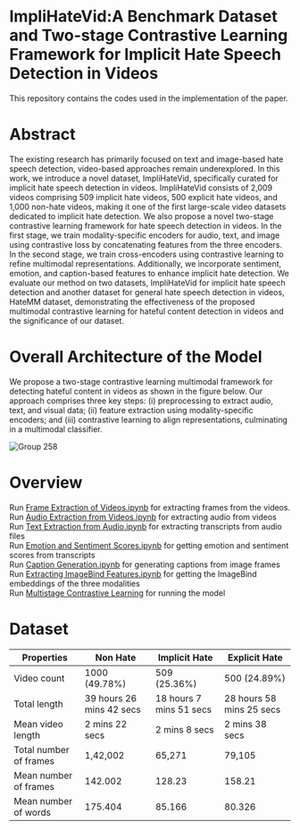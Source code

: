 # ImpliHateVid:A Benchmark Dataset and Two-stage Contrastive Learning Framework for Implicit Hate Speech Detection in Videos

This repository contains the codes used in the implementation of the paper.

# Abstract
The existing research has primarily focused on text and image-based hate speech detection, video-based approaches remain underexplored. In this work, we introduce a novel dataset, ImpliHateVid, specifically curated for implicit hate speech detection in videos. ImpliHateVid consists of 2,009 videos comprising 509 implicit hate videos, 500 explicit hate videos, and 1,000 non-hate videos, making it one of the first large-scale video datasets dedicated to implicit hate detection. We also propose a novel two-stage contrastive learning framework for hate speech detection in videos. In the first stage, we train modality-specific encoders for audio, text, and image using contrastive loss by concatenating features from the three encoders. In the second stage, we train cross-encoders using contrastive learning to refine multimodal representations. Additionally, we incorporate sentiment, emotion, and caption-based features to enhance implicit hate detection. We evaluate our method on two datasets, ImpliHateVid for implicit hate speech detection and another dataset for general hate speech detection in videos, HateMM dataset, demonstrating the effectiveness of the proposed multimodal contrastive learning for hateful content detection in videos and the significance of our dataset.

# Overall Architecture of the Model
We propose a two-stage contrastive learning multimodal framework for detecting hateful content in videos as shown in the figure below. Our approach comprises three key steps: (i) preprocessing to extract audio, text, and visual data; (ii) feature extraction using modality-specific encoders; and (iii) contrastive learning to align representations, culminating in a multimodal classifier.

![Group 258](https://github.com/user-attachments/assets/39361ac4-ff62-4e15-99b1-2024bbcc7c73)

# Overview
Run [Frame Extraction of Videos.ipynb](https://github.com/videohatespeech/Implicit_Video_Hate/blob/main/Codes/Frame%20Extraction%20of%20Videos.ipynb) for extracting frames from the videos.</br>
Run [Audio Extraction from Videos.ipynb](https://github.com/videohatespeech/Implicit_Video_Hate/blob/main/Codes/Audio%20Extraction%20from%20Videos.ipynb) for extracting audio from videos</br>
Run [Text Extraction from Audio.ipynb](https://github.com/videohatespeech/Implicit_Video_Hate/blob/main/Codes/Text%20Extraction%20from%20Audio.ipynb) for extracting transcripts from audio files</br>
Run [Emotion and Sentiment Scores.ipynb](https://github.com/videohatespeech/Implicit_Video_Hate/blob/main/Codes/Emotion%20and%20Sentiment%20Scores.ipynb) for getting emotion and sentiment scores from transcripts</br>
Run [Caption Generation.ipynb](https://github.com/videohatespeech/Implicit_Video_Hate/blob/main/Codes/Caption%20Generation.ipynb) for generating captions from image frames</br>
Run [Extracting ImageBind Features.ipynb](https://github.com/videohatespeech/Implicit_Video_Hate/blob/main/Codes/Extracting%20ImageBind%20Features.ipynb) for getting the ImageBind embeddings of the three modalities</br>
Run [Multistage Contrastive Learning](https://github.com/videohatespeech/Implicit_Video_Hate/blob/main/Codes/Multistage%20Contrastive%20Learning.ipynb) for running the model

# Dataset 

| Properties  | Non Hate | Implicit Hate | Explicit Hate |
| ------------- | ------------- | ------------- | ------------- |
| Video count  | 1000 (49.78%)  | 509 (25.36%) | 500 (24.89%) |
| Total length  | 39 hours 26 mins 42 secs  | 18 hours 7 mins 51 secs | 28 hours 58 mins 25 secs |
| Mean video length | 2 mins 22 secs | 2 mins 8 secs | 2 mins 38 secs |
| Total number of frames | 1,42,002 | 65,271 | 79,105 |
| Mean number of frames | 142.002 | 128.23 | 158.21 |
| Mean number of words | 175.404 | 85.166 | 80.326 |
